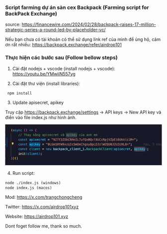 ### Script farming dự án sàn cex Backpack (Farming script for BackPack Exchange)

source: https://financewire.com/2024/02/28/backpack-raises-17-million-strategic-series-a-round-led-by-placeholder-vc/

Nếu bạn chưa có tài khoản có thể sử dụng link ref của mình để ủng hộ, cảm ơn rất nhiều:
https://backpack.exchange/refer/airdrop101

### Thực hiện các bước sau (Follow bellow steps)

1. Cài đặt nodejs + vscode (install nodejs + vscode): https://youtu.be/YMwiiN557yg

2. Cài đặt thư viện (install libraries):

```
 npm install
```

3. Update apisecret, apikey

Truy cập https://backpack.exchange/settings -> API keys -> New API key và điền vào file index.js như hình ảnh.

![Screenshot](image.png)

4. Run script:

```
node ./index.js (windows)
node index.js (macos)
```

Mod: https://x.com/trangchongcheng

Twitter: https://x.com/airdrop101xyz

Website: https://airdrop101.xyz

Dont foget follow me, thank so much.

